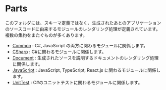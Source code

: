 # Parts
このフォルダには、スキーマ定義ではなく、生成されたあとのアプリケーションのソースコードに由来するモジュールのレンダリング処理が定義されています。
複数の集約をまたぐものが多くあります。

- [Common](./Common/) : C#, JavaScript の両方に関わるモジュールに関係します。
- [CSharp](./CSharp/) : C#に関わるモジュールに関係します。
- [Document](./Document/) : 生成されたソースを説明するドキュメントのレンダリング処理に関係します。
- [JavaScript](./JavaScript/) : JavaScript, TypeScript, React.js に関わるモジュールに関係します。
- [UnitTest](./UnitTest/) : C#のユニットテストに関わるモジュールに関係します。

